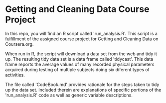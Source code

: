 Getting and Cleaning Data Course Project
===================
In this repo, you will find an R script called 'run_analysis.R'. This script is a fulfillment of the assigned course project for Getting and Cleaning Data on Coursera.org.

When run in R, the script will download a data set from the web and tidy it up.  The resulting tidy data set is a data frame called 'tidycast'.  This data frame reports the average values of many recorded physical parameters acquired during testing of multiple subjects doing six diferent types of activities.

The file called 'CodeBook.md' provides rationale for the steps taken to tidy up the data set.  Included therein are explanations of specific portions of the 'run_analysis.R' code as well as generic variable descriptions.
